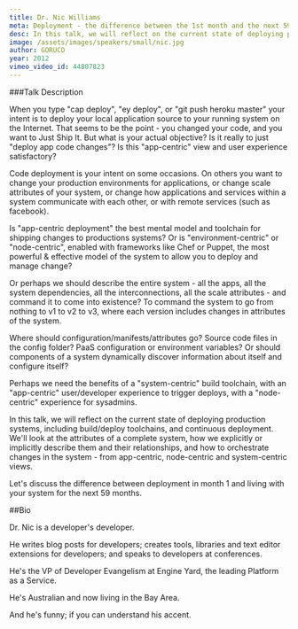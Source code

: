 ```yaml
---
title: Dr. Nic Williams
meta: Deployment - the difference between the 1st month and the next 59
desc: In this talk, we will reflect on the current state of deploying production systems, including build/deploy toolchains, and continuous deployment.
image: /assets/images/speakers/small/nic.jpg
author: GORUCO
year: 2012
vimeo_video_id: 44807823
---
```


###Talk Description

When you type "cap deploy", "ey deploy", or "git push heroku master" your intent is to deploy your local application source to your running system on the Internet. That seems to be the point - you changed your code, and you want to Just Ship It. But what is your actual objective? Is it really to just "deploy app code changes"? Is this "app-centric" view and user experience satisfactory?

Code deployment is your intent on some occasions. On others you want to change your production environments for applications, or change scale attributes of your system, or change how applications and services within a system communicate with each other, or with remote services (such as facebook).

Is "app-centric deployment" the best mental model and toolchain for shipping changes to productions systems? Or is "environment-centric" or "node-centric", enabled with frameworks like Chef or Puppet, the most powerful & effective model of the system to allow you to deploy and manage change?

Or perhaps we should describe the entire system - all the apps, all the system dependencies, all the interconnections, all the scale attributes - and command it to come into existence? To command the system to go from nothing to v1 to v2 to v3, where each version includes changes in attributes of the system.

Where should configuration/manifests/attributes go? Source code files in the config folder? PaaS configuration or environment variables? Or should components of a system dynamically discover information about itself and configure itself?

Perhaps we need the benefits of a "system-centric" build toolchain, with an "app-centric" user/developer experience to trigger deploys, with a "node-centric" experience for sysadmins.

In this talk, we will reflect on the current state of deploying production systems, including build/deploy toolchains, and continuous deployment. We'll look at the attributes of a complete system, how we explicitly or implicitly describe them and their relationships, and how to orchestrate changes in the system - from app-centric, node-centric and system-centric views.

Let's discuss the difference between deployment in month 1 and living with your system for the next 59 months.

##Bio

Dr. Nic is a developer's developer.

He writes blog posts for developers; creates tools, libraries
and text editor extensions for developers; and speaks to
developers at conferences.

He's the VP of Developer Evangelism at Engine Yard, the
leading Platform as a Service.

He's Australian and now living in the Bay Area.

And he's funny; if you can understand his accent.
